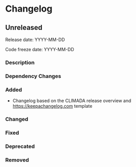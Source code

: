 # Changelog

## Unreleased

Release date: YYYY-MM-DD

Code freeze date: YYYY-MM-DD

### Description

### Dependency Changes

### Added

- Changelog based on the CLIMADA release overview and https://keepachangelog.com template

### Changed

### Fixed

### Deprecated

### Removed
